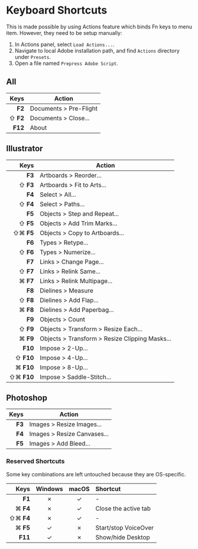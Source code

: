 # Keyboard Shortcuts

This is made possible by using Actions feature which binds Fn keys to menu item. However, they need
to be setup manually:

1. In Actions panel, select `Load Actions...`.
2. Navigate to local Adobe installation path, and find `Actions` directory under `Presets`.
3. Open a file named `Prepress Adobe Script`.

## All

| Keys | Action |
| ---: | --- |
| **F2** | Documents > Pre-Flight |
| ⇧ **F2** | Documents > Close... |
| **F12** | About |

## Illustrator

| Keys | Action |
| ---: | --- |
| **F3** | Artboards > Reorder... |
| ⇧ **F3** | Artboards > Fit to Arts... |
| **F4** | Select > All... |
| ⇧ **F4** | Select > Paths... |
| **F5** | Objects > Step and Repeat... |
| ⇧ **F5** | Objects > Add Trim Marks... |
| ⇧⌘ **F5** | Objects > Copy to Artboards... |
| **F6** | Types > Retype... |
| ⇧ **F6** | Types > Numerize... |
| **F7** | Links > Change Page... |
| ⇧ **F7** | Links > Relink Same... |
| ⌘ **F7** | Links > Relink Multipage... |
| **F8** | Dielines > Measure |
| ⇧ **F8** | Dielines > Add Flap... |
| ⌘ **F8** | Dielines > Add Paperbag... |
| **F9** | Objects > Count |
| ⇧ **F9** | Objects > Transform > Resize Each... |
| ⌘ **F9** | Objects > Transform > Resize Clipping Masks... |
| **F10** | Impose > 2-Up... |
| ⇧ **F10** | Impose > 4-Up... |
| ⌘ **F10** | Impose > 8-Up... |
| ⇧⌘ **F10** | Impose > Saddle-Stitch... |

## Photoshop

| Keys | Action |
| ---: | --- |
| **F3** | Images > Resize Images... |
| **F4** | Images > Resize Canvases... |
| **F5** | Images > Add Bleed... |

### Reserved Shortcuts

Some key combinations are left untouched because they are OS-specific.

| Keys | Windows | macOS | Shortcut |
| ---: | :---: | :---: | :--- |
| **F1** | &cross; | &check; | - |
| ⌘ **F4** | &cross; | &check; | Close the active tab |
| ⇧⌘ **F4** | &cross; | &check; | - |
| ⌘ **F5** | &check; | &cross; | Start/stop VoiceOver |
| **F11** | &check; | &cross; | Show/hide Desktop |
